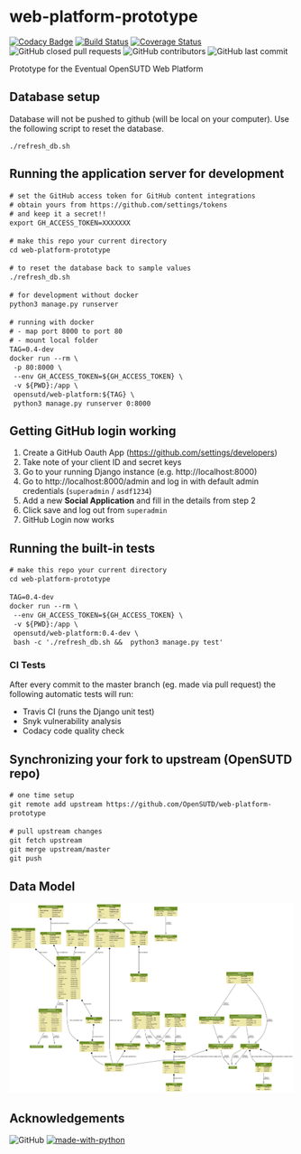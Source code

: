 # web-platform-prototype

[![Codacy Badge](https://api.codacy.com/project/badge/Grade/8b8aa4074fe34ca5b8331b2a64f81de0)](https://app.codacy.com/app/tlkh/web-platform-prototype?utm_source=github.com&utm_medium=referral&utm_content=OpenSUTD/web-platform-prototype&utm_campaign=Badge_Grade_Settings) [![Build Status](https://travis-ci.org/OpenSUTD/web-platform-prototype.svg?branch=master)](https://travis-ci.org/OpenSUTD/web-platform-prototype) [![Coverage Status](https://coveralls.io/repos/github/OpenSUTD/web-platform-prototype/badge.svg)](https://coveralls.io/github/OpenSUTD/web-platform-prototype) ![GitHub closed pull requests](https://img.shields.io/github/issues-pr-closed/opensutd/web-platform-prototype.svg) ![GitHub contributors](https://img.shields.io/github/contributors/opensutd/web-platform-prototype.svg) ![GitHub last commit](https://img.shields.io/github/last-commit/opensutd/web-platform-prototype.svg)

Prototype for the Eventual OpenSUTD Web Platform

## Database setup

Database will not be pushed to github (will be local on your computer). Use the following script to reset the database.

```
./refresh_db.sh
```

## Running the application server for development

```
# set the GitHub access token for GitHub content integrations
# obtain yours from https://github.com/settings/tokens
# and keep it a secret!!
export GH_ACCESS_TOKEN=XXXXXXX

# make this repo your current directory
cd web-platform-prototype

# to reset the database back to sample values
./refresh_db.sh

# for development without docker
python3 manage.py runserver

# running with docker
# - map port 8000 to port 80
# - mount local folder
TAG=0.4-dev
docker run --rm \
 -p 80:8000 \
 --env GH_ACCESS_TOKEN=${GH_ACCESS_TOKEN} \
 -v ${PWD}:/app \
 opensutd/web-platform:${TAG} \
 python3 manage.py runserver 0:8000
```

## Getting GitHub login working

1. Create a GitHub Oauth App (https://github.com/settings/developers)
2. Take note of your client ID and secret keys
3. Go to your running Django instance (e.g. http://localhost:8000)
4. Go to http://localhost:8000/admin and log in with default admin credentials (`superadmin` / `asdf1234`)
5. Add a new **Social Application** and fill in the details from step 2
6. Click save and log out from `superadmin`
7. GitHub Login now works

## Running the built-in tests

```
# make this repo your current directory
cd web-platform-prototype

TAG=0.4-dev
docker run --rm \
 --env GH_ACCESS_TOKEN=${GH_ACCESS_TOKEN} \
 -v ${PWD}:/app \
 opensutd/web-platform:0.4-dev \
 bash -c './refresh_db.sh &&  python3 manage.py test'
```

### CI Tests

After every commit to the master branch (eg. made via pull request) the following automatic tests will run:

* Travis CI (runs the Django unit test)
* Snyk vulnerability analysis
* Codacy code quality check

## Synchronizing your fork to upstream (OpenSUTD repo)

```
# one time setup
git remote add upstream https://github.com/OpenSUTD/web-platform-prototype

# pull upstream changes
git fetch upstream
git merge upstream/master
git push
```

## Data Model

![](models.png)

## Acknowledgements

![GitHub](https://img.shields.io/github/license/opensutd/web-platform-prototype.svg) [![made-with-python](https://img.shields.io/badge/Made%20with-Python-1f425f.svg)](https://www.python.org/)
 


